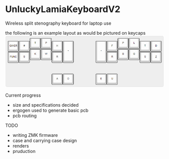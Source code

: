 # UnluckyLamiaKeyboardV2
Wireless split stenography keyboard for laptop use

the following is an example layout as would be pictured on keycaps
<img src="https://raw.githubusercontent.com/ArmoredGit/UnluckyLamiaKeyboardV2/main/RendersAndImages/Layout.PNG?raw=true">

Current progress
 - size and specifications decided
 - ergogen used to generate basic pcb
 - pcb routing
 
TODO
 - writing ZMK firmware
 - case and carrying case design
 - renders
 - pruduction
